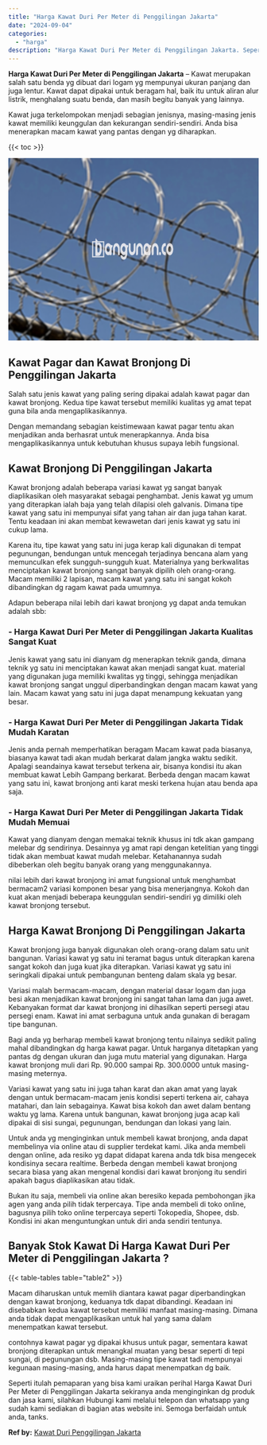 ```yaml
---
title: "Harga Kawat Duri Per Meter di Penggilingan Jakarta"
date: "2024-09-04"
categories: 
  - "harga"
description: "Harga Kawat Duri Per Meter di Penggilingan Jakarta. Seperti itulah pemaparan yang bisa kami uraikan perihal Harga Kawat Duri Per Meter di Penggilingan Jakart..."
---
```


**Harga Kawat Duri Per Meter di Penggilingan Jakarta** – Kawat merupakan salah satu benda yg dibuat dari logam yg mempunyai ukuran panjang dan juga lentur. Kawat dapat dipakai untuk beragam hal, baik itu untuk aliran alur listrik, menghalang suatu benda, dan masih begitu banyak yang lainnya.

Kawat juga terkelompokan menjadi sebagian jenisnya, masing-masing jenis kawat memiliki keunggulan dan kekurangan sendiri-sendiri. Anda bisa menerapkan macam kawat yang pantas dengan yg diharapkan.

{{< toc >}}

![Harga Kawat Duri Per Meter di Penggilingan Jakarta](/images/jual-kawat-murah36.png)

## Kawat Pagar dan Kawat Bronjong Di Penggilingan Jakarta

Salah satu jenis kawat yang paling sering dipakai adalah kawat pagar dan kawat bronjong. Kedua tipe kawat tersebut memiliki kualitas yg amat tepat guna bila anda mengaplikasikannya.

Dengan memandang sebagian keistimewaan kawat pagar tentu akan menjadikan anda berhasrat untuk menerapkannya. Anda bisa mengaplikasikannya untuk kebutuhan khusus supaya lebih fungsional.

## Kawat Bronjong Di Penggilingan Jakarta

Kawat bronjong adalah beberapa variasi kawat yg sangat banyak diaplikasikan oleh masyarakat sebagai penghambat. Jenis kawat yg umum yang diterapkan ialah baja yang telah dilapisi oleh galvanis. Dimana tipe kawat yang satu ini mempunyai sifat yang tahan air dan juga tahan karat. Tentu keadaan ini akan membat kewawetan dari jenis kawat yg satu ini cukup lama.

Karena itu, tipe kawat yang satu ini juga kerap kali digunakan di tempat pegunungan, bendungan untuk mencegah terjadinya bencana alam yang memunculkan efek sungguh-sungguh kuat. Materialnya yang berkwalitas menciptakan kawat bronjong sangat banyak dipilih oleh orang-orang. Macam memiliki 2 lapisan, macam kawat yang satu ini sangat kokoh dibandingkan dg ragam kawat pada umumnya.

Adapun beberapa nilai lebih dari kawat bronjong yg dapat anda temukan adalah sbb:

### \- Harga Kawat Duri Per Meter di Penggilingan Jakarta Kualitas Sangat Kuat

Jenis kawat yang satu ini dianyam dg menerapkan teknik ganda, dimana teknik yg satu ini menciptakan kawat akan menjadi sangat kuat. material yang digunakan juga memiliki kwalitas yg tinggi, sehingga menjadikan kawat bronjong sangat unggul diperbandingkan dengan macam kawat yang lain. Macam kawat yang satu ini juga dapat menampung kekuatan yang besar.

### \- Harga Kawat Duri Per Meter di Penggilingan Jakarta Tidak Mudah Karatan

Jenis anda pernah memperhatikan beragam Macam kawat pada biasanya, biasanya kawat tadi akan mudah berkarat dalam jangka waktu sedikit. Apalagi seandainya kawat tersebut terkena air, bisanya kondisi itu akan membuat kawat Lebih Gampang berkarat. Berbeda dengan macam kawat yang satu ini, kawat bronjong anti karat meski terkena hujan atau benda apa saja.

### \- Harga Kawat Duri Per Meter di Penggilingan Jakarta Tidak Mudah Memuai

Kawat yang dianyam dengan memakai teknik khusus ini tdk akan gampang melebar dg sendirinya. Desainnya yg amat rapi dengan ketelitian yang tinggi tidak akan membuat kawat mudah melebar. Ketahanannya sudah dibeberkan oleh begitu banyak orang yang menggunakannya.

nilai lebih dari kawat bronjong ini amat fungsional untuk menghambat bermacam2 variasi komponen besar yang bisa menerjangnya. Kokoh dan kuat akan menjadi beberapa keunggulan sendiri-sendiri yg dimiliki oleh kawat bronjong tersebut.

## Harga Kawat Bronjong Di Penggilingan Jakarta

Kawat bronjong juga banyak digunakan oleh orang-orang dalam satu unit bangunan. Variasi kawat yg satu ini teramat bagus untuk diterapkan karena sangat kokoh dan juga kuat jika diterapkan. Variasi kawat yg satu ini seringkali dipakai untuk pembangunan benteng dalam skala yg besar.

Variasi malah bermacam-macam, dengan material dasar logam dan juga besi akan menjadikan kawat bronjong ini sangat tahan lama dan juga awet. Kebanyakan format dar kawat bronjong ini dihasilkan seperti persegi atau persegi enam. Kawat ini amat serbaguna untuk anda gunakan di beragam tipe bangunan.

Bagi anda yg berharap membeli kawat bronjong tentu nilainya sedikit paling mahal dibandingkan dg harga kawat pagar. Untuk harganya ditetapkan yang pantas dg dengan ukuran dan juga mutu material yang digunakan. Harga kawat bronjong muli dari Rp. 90.000 sampai Rp. 300.0000 untuk masing-masing meternya.

Variasi kawat yang satu ini juga tahan karat dan akan amat yang layak dengan untuk bermacam-macam jenis kondisi seperti terkena air, cahaya matahari, dan lain sebagainya. Kawat bisa kokoh dan awet dalam bentang waktu yg lama. Karena untuk bangunan, kawat bronjong juga acap kali dipakai di sisi sungai, pegunungan, bendungan dan lokasi yang lain.

Untuk anda yg menginginkan untuk membeli kawat bronjong, anda dapat membelinya via online atau di supplier terdekat kami. Jika anda membeli dengan online, ada resiko yg dapat didapat karena anda tdk bisa mengecek kondisinya secara realtime. Berbeda dengan membeli kawat bronjong secara biasa yang akan mengenal kondisi dari kawat bronjong itu sendiri apakah bagus diaplikasikan atau tidak.

Bukan itu saja, membeli via online akan beresiko kepada pembohongan jika agen yang anda pilih tidak terpercaya. Tipe anda membeli di toko online, bagusnya pilih toko online terpercaya seperti Tokopedia, Shopee, dsb. Kondisi ini akan menguntungkan untuk diri anda sendiri tentunya.

## Banyak Stok Kawat Di Harga Kawat Duri Per Meter di Penggilingan Jakarta ?

{{< table-tables table="table2" >}}

Macam diharuskan untuk memlih diantara kawat pagar diperbandingkan dengan kawat bronjong, keduanya tdk dapat dibandingi. Keadaan ini disebabkan kedua kawat tersebut memiliki manfaat masing-masing. Dimana anda tidak dapat mengaplikasikan untuk hal yang sama dalam menempatkan kawat tersebut.

contohnya kawat pagar yg dipakai khusus untuk pagar, sementara kawat bronjong diterapkan untuk menangkal muatan yang besar seperti di tepi sungai, di pegunungan dsb. Masing-masing tipe kawat tadi mempunyai kegunaan masing-masing, anda harus dapat menempatkan dg baik.

Seperti itulah pemaparan yang bisa kami uraikan perihal Harga Kawat Duri Per Meter di Penggilingan Jakarta sekiranya anda menginginkan dg produk dan jasa kami, silahkan Hubungi kami melalui telepon dan whatsapp yang sudah kami sediakan di bagian atas website ini. Semoga berfaidah untuk anda, tanks.

**Ref by:** [Kawat Duri Penggilingan Jakarta](https://id.wikipedia.org/wiki/Kawat)
